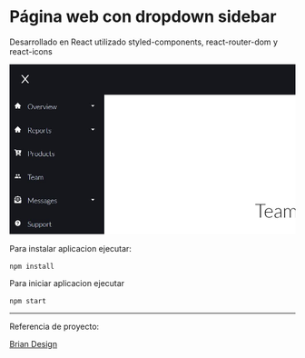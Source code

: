 # Página web con dropdown sidebar

Desarrollado en React utilizado styled-components, react-router-dom y react-icons

![Demo aplicativo](preview.JPG)

Para instalar aplicacion ejecutar:

```
npm install
```

Para iniciar aplicacion ejecutar

```
npm start
```

------

Referencia de proyecto:

[Brian Design](https://www.youtube.com/channel/UCsKsymTY_4BYR-wytLjex7A)